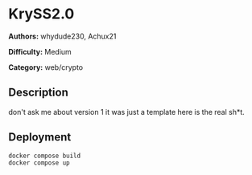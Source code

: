 # KrySS2.0

**Authors:** whydude230, Achux21

**Difficulty:** Medium

**Category:** web/crypto

## Description
don't ask me about version 1 it was just a template here is the real sh*t.

## Deployment
```sh
docker compose build
docker compose up
```